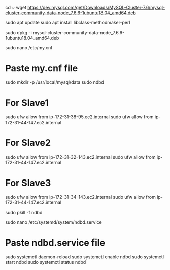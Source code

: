 cd ~
wget https://dev.mysql.com/get/Downloads/MySQL-Cluster-7.6/mysql-cluster-community-data-node_7.6.6-1ubuntu18.04_amd64.deb

sudo apt update
sudo apt install libclass-methodmaker-perl

sudo dpkg -i mysql-cluster-community-data-node_7.6.6-1ubuntu18.04_amd64.deb

sudo nano /etc/my.cnf
# Paste my.cnf file

sudo mkdir -p /usr/local/mysql/data
sudo ndbd

# For Slave1
sudo ufw allow from ip-172-31-38-95.ec2.internal
sudo ufw allow from ip-172-31-44-147.ec2.internal

# For Slave2
sudo ufw allow from ip-172-31-32-143.ec2.internal
sudo ufw allow from ip-172-31-44-147.ec2.internal

# For Slave3
sudo ufw allow from ip-172-31-34-143.ec2.internal
sudo ufw allow from ip-172-31-44-147.ec2.internal

sudo pkill -f ndbd

sudo nano /etc/systemd/system/ndbd.service
# Paste ndbd.service file

sudo systemctl daemon-reload
sudo systemctl enable ndbd
sudo systemctl start ndbd
sudo systemctl status ndbd

